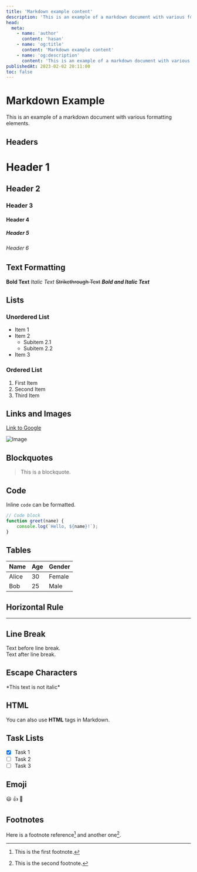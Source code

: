 ```yaml
---
title: 'Markdown example content'
description: 'This is an example of a markdown document with various formatting elements.'
head:
  meta:
    - name: 'author'
      content: 'hasan'
    - name: 'og:title'
      content: 'Markdown example content'
    - name: 'og:description'
      content: 'This is an example of a markdown document with various formatting elements.'
publishedAt: 2023-02-02 20:11:00
toc: false
---
```


# Markdown Example

This is an example of a markdown document with various formatting elements.

## Headers

# Header 1

## Header 2

### Header 3

#### Header 4

##### Header 5

###### Header 6

## Text Formatting

**Bold Text**
_Italic Text_
~~Strikethrough Text~~
**_Bold and Italic Text_**

## Lists

### Unordered List

- Item 1
- Item 2
  - Subitem 2.1
  - Subitem 2.2
- Item 3

### Ordered List

1. First Item
2. Second Item
3. Third Item

## Links and Images

[Link to Google](https://www.google.com)

![Image](https://via.placeholder.com/150)

## Blockquotes

> This is a blockquote.

## Code

Inline `code` can be formatted.

```javascript
// Code block
function greet(name) {
	console.log(`Hello, ${name}!`);
}
```

## Tables

| Name  | Age | Gender |
| ----- | --- | ------ |
| Alice | 30  | Female |
| Bob   | 25  | Male   |

## Horizontal Rule

---

## Line Break

Text before line break.  
Text after line break.

## Escape Characters

\*This text is not italic\*

## HTML

You can also use <b>HTML</b> tags in Markdown.

## Task Lists

- [x] Task 1
- [ ] Task 2
- [ ] Task 3

## Emoji

:smiley: :thumbsup: :rocket:

## Footnotes

Here is a footnote reference[^1] and another one[^2].

[^1]: This is the first footnote.
[^2]: This is the second footnote.
